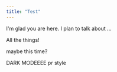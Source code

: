 ```yaml
---
title: "Test"
---
```


I'm glad you are here. I plan to talk about ...

All the things!

maybe this time?

DARK MODEEEE
pr style
